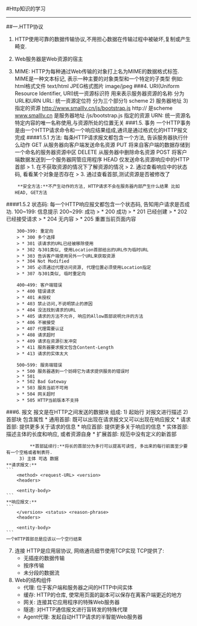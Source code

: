 #Http知识的学习
***
##一.HTTP协议
1. HTTP使用可靠的数据传输协议,不用担心数据在传输过程中被破坏,复制或产生畸变.
2. Web服务器是Web资源的宿主
3. MIME: HTTP为每种通过Web传输的对象打上名为MIME的数据格式标签.
   MIME是一种文本标记, 表示一种主要的对象类型和一个特定的子类型
    例如: html格式文件 text/html   JPEG格式图片 image/jpeg
###4. URI(Uniform Resource Identifier, URI)统一资源标识符 用来表示服务器资源的名称
    分为URL和URN
    URL: 统一资源定位符  分为三个部分1) scheme 2) 服务器地址 3) 指定的资源
         http://www.smalllv.cn/js/bootstrap.js
         http://  是scheme
         www.smalllv.cn  是服务器地址
         /js/bootstrap.js  指定的资源
    URN: 统一资源名 特定内容的唯一名称使用,与资源所处的位置无关
###1.5. 事务
   一个HTTP事务是由一个HTTP请求命令和一个响应结果组成,通讯是通过格式化的HTTP报文完成
####1.5.1 方法: 每条HTTP请求报文都包含一个方法, 告诉服务器执行什么动作 
        GET      从服务器向客户端发送命名资源
        PUT      将来自客户端的数据存储到一个命名的服务器资源中区
        DELETE   从服务器中删除命名资源
        POST     将客户端数据发送到一个服务器网管应用程序
        HEAD     仅发送命名资源响应中的HTTP首部
        > 1. 在不获取资源的情况下了解资源的情况
        > 2. 通过查看响应中的状态码, 看看某个对象是否存在
        > 3. 通过查看首部,测试资源是否被修改了 
        
        **安全方法:**不产生动作的方法, HTTP请求不会在服务器内部产生什么结果 比如HEAD, GET方法
####1.5.2 状态码: 每一个HTTP响应报文都包含一个状态码, 告知用户请求是否成功.
        100~199: 信息提示
        200~299: 成功
        > * 200 成功
        > * 201 已经创建
        > * 202 已经接受请求
        > * 204 无内容
        > * 205 重置当前页面内容

        300~399: 重定向
        > * 300 多个选择
        > * 301 该请求的URL已经被移除使用
        > * 302 与301类似, 使用Location首部给出的URL作为临时URL
        > * 303 告诉客户端使用另外一个URL来获取资源
        > * 304 Not Modified
        > * 305 必须通过代理访问资源, 代理位置必须使用Location指定
        > * 307 与301类似, 临时重定向

        400~499: 客户端错误
        > * 400 错误请求
        > * 401 未授权
        > * 403 禁止访问,不说明禁止的原因
        > * 404 没法找到请求的URL
        > * 405 请求的方法不允许, 响应的Allow首部说明允许的方法
        > * 406 不被接受
        > * 407 代理需要认证
        > * 408 请求超时
        > * 409 请求在资源引发冲突
        > * 411 服务器要求报文包含Content-Length
        > * 413 请求的实体太大

        500~599: 服务端错误
        > * 500 服务器遇到一个妨碍它为请求提供服务的错误时
        > * 501 
        > * 502 Bad Gateway
        > * 503 服务当前不可用
        > * 504 网关超时
        > * 505 HTTP当前版本不支持
###6. 报文
   报文是在HTTP之间发送的数据块
   组成: 1) 起始行 对报文进行描述
         2) 首部块 包含属性
             * 通用首部: 既可以出现在请求报文又可以出现在响应报文
             * 请求首部: 提供更多关于请求的信息
             * 响应首部: 提供更多关于响应的信息
             * 实体首部: 描述主体的长度和响应, 或者资源自身
             * 扩展首部: 规范中没有定义的新首部

             **首部延续行:**将长的首部分为多行可以提高可读性, 多出来的每行前面至少要有一个空格或者制表符.
         3) 主体 可选 数据
    **请求报文:**
    ```
        <method> <request-URL> <version>
        <headers>

        <entity-body>
    ```
    **响应报文:**
    ```
        </version> <status> <reason-phrase>
        <headers>

        <entity-body>
    ```
    一个HTTP首部总是应该以一个空行结束

        
7. 连接
   HTTP是应用层协议, 网络通讯细节使用TCP实现
   TCP提供了:
   * 无插座的数据传输
   * 按序传输
   * 未分段的数据流
8. Web的结构组件
   * 代理: 位于客户端和服务器之间的HTTP中间实体
   * 缓存: HTTP的仓库, 使常用页面的副本可以保存在离客户端更近的地方
   * 网关: 连接其它应用程序的特殊Web服务器
   * 隧道: 对HTTP通信报文进行盲转发的特殊代理
   * Agent代理: 发起自动HTTP请求的半智能Web服务器
